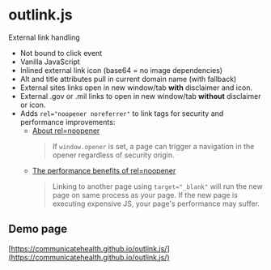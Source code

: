 # outlink.js

External link handling

- Not bound to click event
- Vanilla JavaScript
- Inlined external link icon (base64 = no image dependencies)
- Alt and title attributes pull in current domain name (with fallback)
- External sites links open in new window/tab **with** disclaimer and icon.
- External .gov or .mil links to open in new window/tab **without** disclaimer or icon.
- Adds `rel="noopener noreferrer"` to link tags for security and performance improvements:
  - [About rel=noopener](https://mathiasbynens.github.io/rel-noopener/)
    > If `window.opener` is set, a page can trigger a navigation in the opener regardless of security origin.
  - [The performance benefits of rel=noopener](https://jakearchibald.com/2016/performance-benefits-of-rel-noopener/)
    > Linking to another page using `target="_blank"` will run the new page on same process as your page. If the new page is executing expensive JS, your page's performance may suffer.

## Demo page

[https://communicatehealth.github.io/outlink.js/](https://communicatehealth.github.io/outlink.js/)
